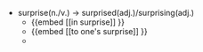 - surprise(n./v.) -> surprised(adj.)/surprising(adj.)
	- {{embed [[in surprise]] }}
	- {{embed [[to one's surprise]] }}
	-